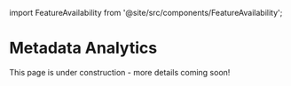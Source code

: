 import FeatureAvailability from '@site/src/components/FeatureAvailability';

# Metadata Analytics

<FeatureAvailability/>

This page is under construction - more details coming soon!
